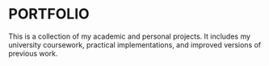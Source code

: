 # PORTFOLIO
This is a collection of my academic and personal projects. It includes my university coursework, practical implementations, and improved versions of previous work.
